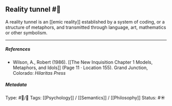 ## Reality tunnel  #🧠 

A reality tunnel is an [[emic reality]] established by a system of coding, or a structure of metaphors, and transmitted through language, art, mathematics or other symbolism.

___

##### References

- Wilson, A., Robert (1986). [[The New Inquisition Chapter 1 Models, Metaphors, and Idols]] (Page 11 · Location 155). Grand Junction, Colorado: _Hilaritas Press_

##### Metadata

Type: #🔵/🔵 
Tags: [[Psychology]] / [[Semantics]] / [[Philosophy]]
Status: #☀️ 